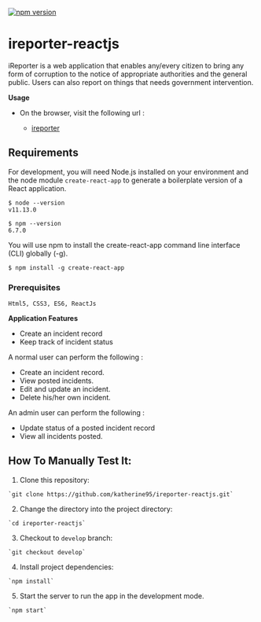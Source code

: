 [![npm version](https://badge.fury.io/js/react.svg)](https://badge.fury.io/js/react)

# ireporter-reactjs
iReporter is a web application that enables any/every citizen to bring any form of corruption to the notice of appropriate authorities and the general public. Users can also report on things that needs government intervention.

**Usage**

* On the browser, visit the following url :
    
     * [ireporter]()

## Requirements

For development, you will need Node.js installed on your environment and the node module `create-react-app` to generate a boilerplate version of a React application.

    $ node --version
    v11.13.0

    $ npm --version
    6.7.0

You will use npm to install the create-react-app command line interface (CLI) globally (-g).

    $ npm install -g create-react-app

### Prerequisites

```
Html5, CSS3, ES6, ReactJs 
```

**Application Features**

* Create an incident record
* Keep track of incident status

A normal user can perform the following :

* Create an incident record.
* View posted incidents.
* Edit and update an incident. 
* Delete his/her own incident.

An admin user can perform the following :

* Update status of a posted incident record
* View all incidents posted.


## How To Manually Test It:

  1. Clone this repository:
  
    `git clone https://github.com/katherine95/ireporter-reactjs.git`
   
  2. Change the directory into the project directory:
   
    `cd ireporter-reactjs`
    
  3. Checkout to `develop` branch:
  
    `git checkout develop`

  4. Install project dependencies:
  
    `npm install`

  5. Start the server to run the app in the development mode.

    `npm start`